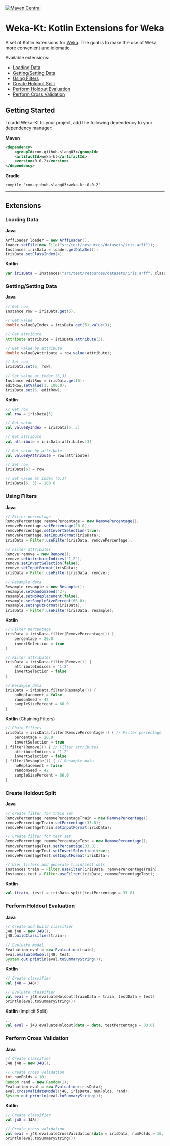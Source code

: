 [![Maven Central](https://img.shields.io/maven-central/v/com.github.slang03/weka-kt.svg?label=Maven%20Central)](http://search.maven.org/#search%7Cga%7C1%7Cg%3A%22com.github.slang03%22%20a%3A%22weka-kt%22)

# Weka-Kt: Kotlin Extensions for Weka
A set of Kotlin extensions for [Weka](https://www.cs.waikato.ac.nz/ml/weka/). The goal is to make the use of Weka more convenient and idiomatic.

Available extensions:
- [Loading Data](#loading-data)
- [Getting/Setting Data](#gettingsetting-data)
- [Using Filters](#using-filters)
- [Create Holdout Split](#create-holdout-split)
- [Perform Holdout Evaluation](#perform-holdout-evaluation)
- [Perform Cross Validation](#perform-cross-validation)

## Getting Started
To add Weka-Kt to your project, add the following dependency to your dependency manager:

**Maven** 
```xml
<dependency>
    <groupId>com.github.slang03</groupId>
    <artifactId>weka-kt</artifactId>
    <version>0.0.2</version>
</dependency>
```

**Gradle**
```
compile 'com.github.slang03:weka-kt:0.0.2'
```
___

## Extensions

### Loading Data

**Java**

```java
ArffLoader loader = new ArffLoader();
loader.setFile(new File("src/test/resources/datasets/iris.arff"));
Instances irisData = loader.getDataSet();
irisData.setClassIndex(4);
```

**Kotlin**

```kotlin
var irisData = Instances("src/test/resources/datasets/iris.arff", classIndex = 4)
```

### Getting/Setting Data

**Java**

```java
// Get row
Instance row = irisData.get(5);

// Get value
double valueByIndex = irisData.get(5).value(3);

// Get attribute
Attribute attribute = irisData.attribute(3);

// Get value by attribute
double valueByAttribute = row.value(attribute);

// Set row
irisData.set(6, row);

// Set value at index (6,3)
Instance editRow = irisData.get(6);
editRow.setValue(3, 100.0);
irisData.set(6, editRow);
```

**Kotlin**

```kotlin
// Get row
val row = irisData[5]

// Get value
val valueByIndex = irisData[5, 3]

// Get attribute
val attribute = irisData.attributes[3]

// Get value by attribute
val valueByAttribute = row[attribute]

// Set row
irisData[6] = row

// Set value at index (6,3)
irisData[6, 3] = 100.0
```
### Using Filters

**Java**

```java
// Filter percentage
RemovePercentage removePercentage = new RemovePercentage();
removePercentage.setPercentage(20.0);
removePercentage.setInvertSelection(true);
removePercentage.setInputFormat(irisData);
irisData = Filter.useFilter(irisData, removePercentage);

// Filter attributes
Remove remove = new Remove();
remove.setAttributeIndices("1,2");
remove.setInvertSelection(false);
remove.setInputFormat(irisData);
irisData = Filter.useFilter(irisData, remove);

// Resample data
Resample resample = new Resample();
resample.setRandomSeed(42);
resample.setNoReplacement(false);
resample.setSampleSizePercent(66.0);
resample.setInputFormat(irisData);
irisData = Filter.useFilter(irisData, resample);
```

**Kotlin**

```kotlin
// Filter percentage
irisData = irisData.filter(RemovePercentage()) {
    percentage = 20.0
    invertSelection = true
}

// Filter attributes
irisData = irisData.filter(Remove()) {
    attributeIndices = "1,2"
    invertSelection = false
}

// Resample data
irisData = irisData.filter(Resample()) {
    noReplacement = false
    randomSeed = 42
    sampleSizePercent = 66.0
}
```

**Kotlin** (Chaining Filters)

```kotlin
// Chain Filters
irisData = irisData.filter(RemovePercentage()) { // Filter percentage
    percentage = 20.0
    invertSelection = true
}.filter(Remove()) { // Filter attributes
    attributeIndices = "1,2"
    invertSelection = false
}.filter(Resample()) { // Resample data
    noReplacement = false
    randomSeed = 42
    sampleSizePercent = 66.0
}
```

### Create Holdout Split

**Java**

```java
// Create filter for train set
RemovePercentage removePercentageTrain = new RemovePercentage();
removePercentageTrain.setPercentage(33.0);
removePercentageTrain.setInputFormat(irisData);

// Create filter for test set
RemovePercentage removePercentageTest = new RemovePercentage();
removePercentageTest.setPercentage(33.0);
removePercentageTest.setInvertSelection(true);
removePercentageTest.setInputFormat(irisData);

// User filters and generate train/test sets
Instances train = Filter.useFilter(irisData, removePercentageTrain);
Instances test = Filter.useFilter(irisData, removePercentageTest);
```

**Kotlin**

```kotlin
val (train, test) = irisData.split(testPercentage = 33.0)
```

### Perform Holdout Evaluation

**Java**

```java
// Create and build classifier
J48 j48 = new J48();
j48.buildClassifier(train);

// Evaluate model
Evaluation eval = new Evaluation(train);
eval.evaluateModel(j48, test);
System.out.println(eval.toSummaryString());
```

**Kotlin**

```kotlin
// Create classifier
val j48 = J48()

// Evaluate classifier
val eval = j48.evaluateHoldout(trainData = train, testData = test)
println(eval.toSummaryString())
```

**Kotlin** (Implicit Split)

```kotlin
...
val eval = j48.evaluateHoldout(data = data, testPercentage = 33.0)
```
### Perform Cross Validation

**Java**

```java
// Create classifier
J48 j48 = new J48();

// Create cross validation
int numFolds = 10;
Random rand = new Random(1);
Evaluation eval = new Evaluation(irisData);
eval.crossValidateModel(j48, irisData, numFolds, rand);
System.out.println(eval.toSummaryString());
```

**Kotlin**

```kotlin
// Create classifier
val j48 = J48()

// Create cross validation
val eval = j48.evaluateCrossValidation(data = irisData, numFolds = 10, seed = 1)
println(eval.toSummaryString())
```